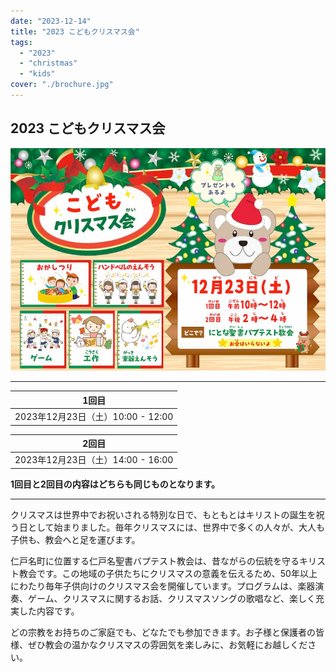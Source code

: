 ```yaml
---
date: "2023-12-14"
title: "2023 こどもクリスマス会"
tags:
  - "2023"
  - "christmas"
  - "kids"
cover: "./brochure.jpg"
---
```


## 2023 こどもクリスマス会

![](./brochure.jpg)

---

| 1回目 |
| ------------------------------- |
| 2023年12月23日（土）10:00 - 12:00 |

| 2回目 |
| ------------------------------- |
| 2023年12月23日（土）14:00 - 16:00 |

**1回目と2回目の内容はどちらも同じものとなります。**

---

クリスマスは世界中でお祝いされる特別な日で、もともとはキリストの誕生を祝う日として始まりました。毎年クリスマスには、世界中で多くの人々が、大人も子供も、教会へと足を運びます。

仁戸名町に位置する仁戸名聖書バプテスト教会は、昔ながらの伝統を守るキリスト教会です。この地域の子供たちにクリスマスの意義を伝えるため、50年以上にわたり毎年子供向けのクリスマス会を開催しています。プログラムは、楽器演奏、ゲーム、クリスマスに関するお話、クリスマスソングの歌唱など、楽しく充実した内容です。

どの宗教をお持ちのご家庭でも、どなたでも参加できます。お子様と保護者の皆様、ぜひ教会の温かなクリスマスの雰囲気を楽しみに、お気軽にお越しください。
